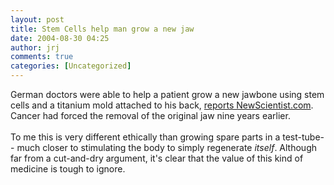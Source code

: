 ```yaml
---
layout: post
title: Stem Cells help man grow a new jaw
date: 2004-08-30 04:25
author: jrj
comments: true
categories: [Uncategorized]
---
```

German doctors were able to help a patient grow a new jawbone using stem cells and a titanium mold attached to his back, <a href="http://www.newscientist.com/news/news.jsp?id=ns99996333" target="_blank">reports NewScientist.com</a>. Cancer had forced the removal of the original jaw nine years earlier.<br /><br />To me this is very different ethically than growing spare parts in a test-tube-- much closer to stimulating the body to simply regenerate *itself*. Although far from a cut-and-dry argument, it's clear that the value of this kind of medicine is tough to ignore.

